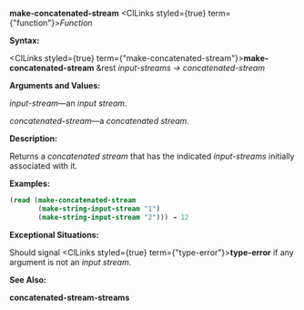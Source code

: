 **make-concatenated-stream** <ClLinks styled={true} term={"function"}><i>Function</i></ClLinks> 



**Syntax:** 



<ClLinks styled={true} term={"make-concatenated-stream"}><b>make-concatenated-stream</b></ClLinks> &amp;rest *input-streams → concatenated-stream* 



**Arguments and Values:** 



*input-stream*—an *input stream*. 



*concatenated-stream*—a *concatenated stream*. 



**Description:** 



Returns a *concatenated stream* that has the indicated *input-streams* initially associated with it. 

**Examples:**
```lisp
(read (make-concatenated-stream 
       (make-string-input-stream "1") 
       (make-string-input-stream "2"))) → 12 
```
**Exceptional Situations:** 



Should signal <ClLinks styled={true} term={"type-error"}><b>type-error</b></ClLinks> if any argument is not an *input stream*. 



**See Also:** 



**concatenated-stream-streams** 







 



 




